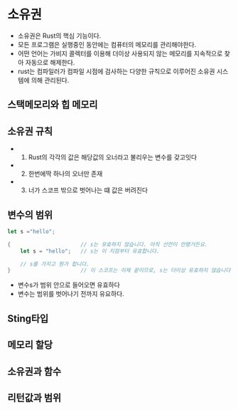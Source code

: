 # 소유권

- 소유권은 Rust의 핵심 기능이다.
- 모든 프로그램은 실행중인 동안에는 컴퓨터의 메모리를 관리해야한다.
- 어떤 언어는 가비지 콜렉터를 이용해 더이상 사용되지 않는 메모리를 지속적으로 찾아 자동으로 해제한다.
- rust는 컴파일러가 컴파일 시점에 검사하는 다양한 규칙으로 이루어진 소유권 시스템에 의해 관리된다.

## 스택메모리와 힙 메모리

## 소유권 규칙

- 1. Rust의 각각의 값은 해당값의 오너라고 불리우는 변수를 갖고잇다
- 2. 한번에딱 하나의 오너만 존재
- 3. 너가 스코프 밖으로 벗어나는 떄 값은 버려진다

## 변수의 범위

```rs
let s ="hello";
```

```rs
{                      // s는 유효하지 않습니다. 아직 선언이 안됐거든요.
    let s = "hello";   // s는 이 지점부터 유효합니다.

    // s를 가지고 뭔가 합니다.
}                      // 이 스코프는 이제 끝이므로, s는 더이상 유효하지 않습니다.
```

- 변수s가 범위 안으로 들어오면 유효하다
- 변수는 범위를 벗어나기 전까지 유요하다.

## Sting타입

## 메모리 할당

## 소유권과 함수

## 리턴값과 범위
